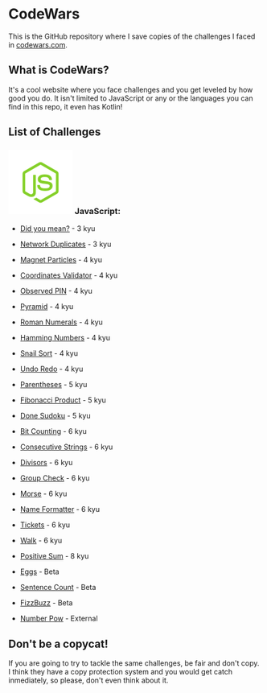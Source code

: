 # CodeWars
This is the GitHub repository where I save copies of the challenges I faced in [codewars.com](https://www.codewars.com/).

## What is CodeWars?
It's a cool website where you face challenges and you get leveled by how good you do. It isn't limited to JavaScript or any or the languages you can find in this repo, it even has Kotlin!

## List of Challenges

### ![JavaScript](assets/js.png) JavaScript:

- [Did you mean?](js/did_you_mean.js) - 3 kyu
- [Network Duplicates](js/network_duplicates.js) - 3 kyu
- [Magnet Particles](js/magnet_particles.js) - 4 kyu
- [Coordinates Validator](js/coordinates.js) - 4 kyu
- [Observed PIN](js/observed_pin.js) - 4 kyu
- [Pyramid](js/pyramid.js) - 4 kyu
- [Roman Numerals](js/roman_numerals.js) - 4 kyu
- [Hamming Numbers](js/hamming_numbers.js) - 4 kyu
- [Snail Sort](js/snail_sort.js) - 4 kyu
- [Undo Redo](js/undo_redo.js) - 4 kyu
- [Parentheses](js/parentheses.js) - 5 kyu
- [Fibonacci Product](js/fib_product.js) - 5 kyu
- [Done Sudoku](js/done_sudoku.js) - 5 kyu
- [Bit Counting](js/bit_counting.js) - 6 kyu
- [Consecutive Strings](js/consecutive_strings.js) - 6 kyu
- [Divisors](js/divisors.js) - 6 kyu
- [Group Check](js/group_check.js) - 6 kyu
- [Morse](js/morse_1.js) - 6 kyu
- [Name Formatter](js/name_formatter.js) - 6 kyu
- [Tickets](js/tickets.js) - 6 kyu
- [Walk](js/walk.js) - 6 kyu
- [Positive Sum](js/positive_sum.js) - 8 kyu

- [Eggs](js/eggs.js) - Beta
- [Sentence Count](js/sentence_count.js) - Beta
- [FizzBuzz](js/fizzbuzz.js) - Beta
- [Number Pow](js/number_pow.js) - External

## Don't be a copycat!
If you are going to try to tackle the same challenges, be fair and don't copy. I think they have a copy protection system and you would get catch inmediately, so please, don't even think about it.